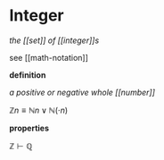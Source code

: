 # Integer

_the [[set]] of [[integer]]s_

see [[math-notation]]

**definition**

_a positive or negative whole [[number]]_

$\mathbb Z n \equiv \mathbb N n \lor \mathbb N (\cdot n)$

**properties**

$\mathbb Z \vdash \mathbb Q$
